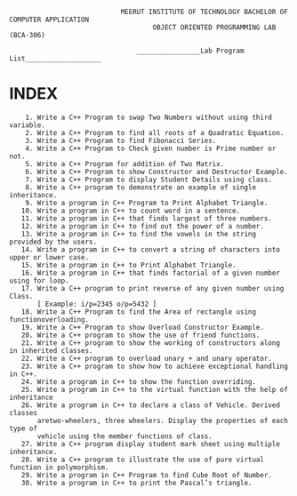                                 MEERUT INSTITUTE OF TECHNOLOGY BACHELOR OF COMPUTER APPLICATION
                                        OBJECT ORIENTED PROGRAMMING LAB (BCA-306)

                                    ________________Lab Program List___________________
   # INDEX
                
        1. Write a C++ Program to swap Two Numbers without using third variable.
        2. Write a C++ Program to find all roots of a Quadratic Equation.
        3. Write a C++ Program to find Fibonacci Series.
        4. Write a C++ Program to Check given number is Prime number or not.
        5. Write a C++ Program for addition of Two Matrix.
        6. Write a C++ Program to show Constructor and Destructor Example.
        7. Write a C++ Program to display Student Details using class.
        8. Write a C++ program to demonstrate an example of single inheritance.
        9. Write a program in C++ Program to Print Alphabet Triangle. 
       10. Write a program in C++ to count word in a sentence.
       11. Write a program in C++ that finds largest of three numbers.
       12. Write a program in C++ to find out the power of a number.
       13. Write a program in C++ to find the vowels in the string provided by the users.
       14. Write a program in C++ to convert a string of characters into upper or lower case.
       15. Write a program in C++ to Print Alphabet Triangle.
       16. Write a program in C++ that finds factorial of a given number using for loop.
       17. Write a C++ program to print reverse of any given number using Class. 
           [ Example: i/p=2345 o/p=5432 ]
       18. Write a C++ Program to find the Area of rectangle using functionoverloading.
       19. Write a C++ Program to show Overload Constructor Example.
       20. Write a C++ program to show the use of friend functions.
       21. Write a C++ program to show the working of constructors along in inherited classes.
       22. Write a C++ program to overload unary + and unary operator.
       23. Write a C++ program to show how to achieve exceptional handling in C++.
       24. Write a program in C++ to show the function overriding.
       25. Write a program in C++ to the virtual function with the help of inheritance
       26. Write a program in C++ to declare a class of Vehicle. Derived classes 
           aretwo-wheelers, three wheelers. Display the properties of each type of 
           vehicle using the member functions of class.
       27. Write a C++ program display student mark sheet using multiple inheritance.
       28. Write a C++ program to illustrate the use of pure virtual function in polymorphism.
       29. Write a program in C++ Program to find Cube Root of Number.
       30. Write a program in C++ to print the Pascal’s triangle.

